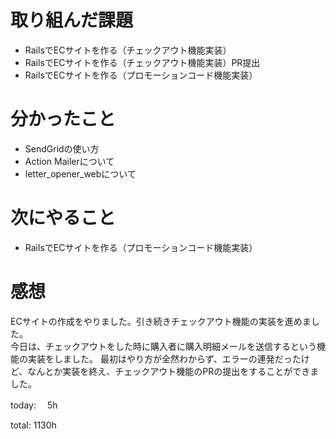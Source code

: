 #  取り組んだ課題
- RailsでECサイトを作る（チェックアウト機能実装）
- RailsでECサイトを作る（チェックアウト機能実装）PR提出
- RailsでECサイトを作る（プロモーションコード機能実装）


# 分かったこと
- SendGridの使い方
- Action Mailerについて
- letter_opener_webについて

# 次にやること
- RailsでECサイトを作る（プロモーションコード機能実装）


# 感想
ECサイトの作成をやりました。引き続きチェックアウト機能の実装を進めました。  
今日は、チェックアウトをした時に購入者に購入明細メールを送信するという機能の実装をしました。
最初はやり方が全然わからず、エラーの連発だったけど、なんとか実装を終え、チェックアウト機能のPRの提出をすることができました。

today: 　5h

total: 1130h
